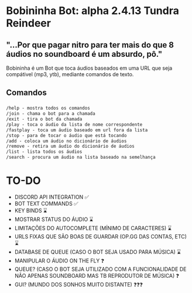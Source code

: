 # Bobininha Bot: alpha 2.4.13 Tundra Reindeer

## "...Por que pagar nitro para ter mais do que 8 áudios no soundboard é um absurdo, pô."
Bobininha é um Bot que toca áudios baseados em uma URL que seja compátivel (mp3, ytb), mediante comandos de texto.
## Comandos

###
```txt
/help - mostra todos os comandos
/join - chama o bot para a chamada
/exit - tira o bot da chamada
/play - toca o áudio da lista de nome correspondente
/fastplay - toca um áudio baseado em url fora da lista
/stop - para de tocar o áudio que está tocando
/add - coloca um áudio no dicionário de áudios
/remove - retira um áudio do dicionário de áudios
/list - lista todos os áudios
/search - procura um áudio na lista baseado na semelhança
```

# TO-DO
- DISCORD API INTEGRATION ✅
- BOT TEXT COMMANDS ✅
- KEY BINDS ⌛
- MOSTRAR STATUS DO ÁUDIO ⌛
- LIMITAÇÕES DO AUTOCOMPLETE (MÍNIMO DE CARACTERES) ⌛
- URLS FIXAS QUE SÃO BOAS DE GUARDAR (OP.GG DAS CONTAS, ETC) ⌛
- DATABASE DE QUEUE (CASO O BOT SEJA USADO PARA MÚSICA) ⌛
- MANIPULAR O ÁUDIO ON THE FLY ❓
- QUEUE? (CASO O BOT SEJA UTILIZADO COM A FUNCIONALIDADE DE NÃO APENAS SOUNDBOARD MAS TB REPRODUTOR DE MÚSICA) ❓
- GUI? (MUNDO DOS SONHOS MUITO DISTANTE) ❓❓❓